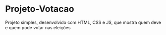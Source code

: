 # Projeto-Votacao
 Projeto simples, desenvolvido com HTML, CSS e JS, que mostra quem deve e quem pode votar nas eleições
